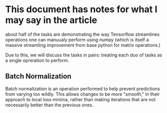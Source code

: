 # This document has notes for what I may say in the article

about half of the tasks are demonstrating the way Tensorflow streamlines operations one can manuualy perform using numpy (which is itself a massive streamling improvement from base python for matrix operations.)

Due to this, we will discuss the tasks in pairs: treating each duo of tasks as a single opreration to perform.

## Batch Normalization

Batch normalization is an operation performed to help prevent predictions from varying too wildly. This allows changes to be more "smooth," in their approach to local loss minima, rather than making iterations that are not necessarily better than the previous ones.


